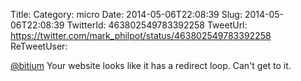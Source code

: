 Title: 
Category: micro
Date: 2014-05-06T22:08:39
Slug: 2014-05-06T22:08:39
TwitterId: 463802549783392258
TweetUrl: https://twitter.com/mark_philpot/status/463802549783392258
ReTweetUser: 

[@bitium](https://twitter.com/bitium) Your website looks like it has a redirect loop.  Can't get to it.